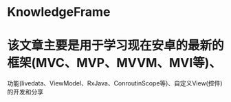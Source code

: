 # KnowledgeFrame
# 该文章主要是用于学习现在安卓的最新的框架(MVC、MVP、MVVM、MVI等)、
功能(livedata、ViewModel、RxJava、ConroutinScope等)、自定义View(控件)的开发和分享